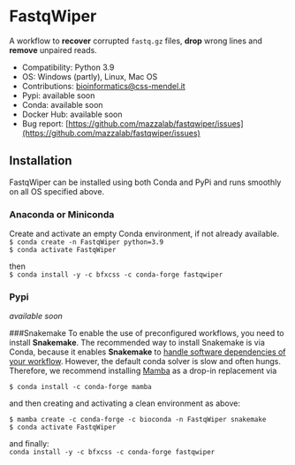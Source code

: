 # FastqWiper
A workflow to **recover** corrupted `fastq.gz` files, **drop** wrong lines and **remove** unpaired reads.

* Compatibility: Python 3.9
* OS: Windows (partly), Linux, Mac OS
* Contributions: [bioinformatics@css-mendel.it](bioinformatics@css-mendel.it)
* Pypi: available soon
* Conda: available soon
* Docker Hub: available soon
* Bug report: [https://github.com/mazzalab/fastqwiper/issues](https://github.com/mazzalab/fastqwiper/issues)


## Installation
FastqWiper can be installed using both Conda and PyPi and runs smoothly on all OS 
specified above.

### Anaconda or Miniconda
Create and activate an empty Conda environment, if not already available.<br/>
`$ conda create -n FastqWiper python=3.9`<br/>
`$ conda activate FastqWiper`

then<br/>
`$ conda install -y -c bfxcss -c conda-forge fastqwiper`

### Pypi
_available soon_


###Snakemake
To enable the use of preconfigured workflows, you need to install **Snakemake**. The 
recommended way to install Snakemake is via Conda, because it enables **Snakemake** to 
[handle software dependencies of your workflow](https://snakemake.readthedocs.io/en/stable/snakefiles/deployment.html#integrated-package-management).
However, the default conda solver is slow and often hungs. Therefore, we recommend 
installing [Mamba](https://github.com/mamba-org/mamba) as a drop-in replacement via

`$ conda install -c conda-forge mamba`

and then creating and activating a clean environment as above:

`$ mamba create -c conda-forge -c bioconda -n FastqWiper snakemake`<br/>
`$ conda activate FastqWiper`

and finally:<br/>
`conda install -y -c bfxcss -c conda-forge fastqwiper`

 
